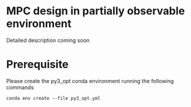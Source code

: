 # MPC design in partially observable environment

Detailed description coming soon

# Prerequisite 

Please create the py3_opt conda environment running the following commands

```
conda env create --file py3_opt.yml
```